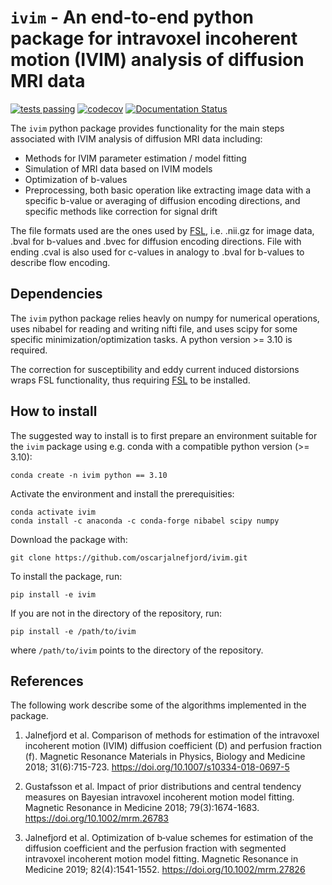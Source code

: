 # `ivim` - An end-to-end python package for intravoxel incoherent motion (IVIM) analysis of diffusion MRI data

[![tests passing](https://github.com/oscarjalnefjord/ivim/actions/workflows/tests.yml/badge.svg)](https://github.com/oscarjalnefjord/ivim/actions)
[![codecov](https://codecov.io/gh/oscarjalnefjord/ivim/graph/badge.svg?token=V7LGUH6ZVP)](https://codecov.io/gh/oscarjalnefjord/ivim)
[![Documentation Status](https://readthedocs.org/projects/ivim/badge/?version=latest)](https://ivim.readthedocs.io/en/latest/?badge=latest)

The `ivim` python package provides functionality for the main steps associated with IVIM analysis of diffusion MRI data including:
- Methods for IVIM parameter estimation / model fitting
- Simulation of MRI data based on IVIM models
- Optimization of b-values 
- Preprocessing, both basic operation like extracting image data with a specific b-value or averaging of diffusion encoding directions, and specific methods like correction for signal drift

The file formats used are the ones used by [FSL](https://fsl.fmrib.ox.ac.uk/fsl/fslwiki/FSL), i.e. .nii.gz for image data, .bval for b-values and .bvec for diffusion encoding directions. File with ending .cval is also used for c-values in analogy to .bval for b-values to describe flow encoding.

## Dependencies
The `ivim` python package relies heavly on numpy for numerical operations, uses nibabel for reading and writing nifti file, and uses scipy for some specific minimization/optimization tasks. A python version >= 3.10 is required.

The correction for susceptibility and eddy current induced distorsions wraps FSL functionality, thus requiring [FSL](https://fsl.fmrib.ox.ac.uk/fsl/fslwiki/FSL) to be installed.

## How to install
The suggested way to install is to first prepare an environment suitable for the `ivim` package using e.g. conda with a compatible python version (>= 3.10):

    conda create -n ivim python == 3.10

Activate the environment and install the prerequisities:

    conda activate ivim
    conda install -c anaconda -c conda-forge nibabel scipy numpy

Download the package with:

    git clone https://github.com/oscarjalnefjord/ivim.git

To install the package, run:

    pip install -e ivim

If you are not in the directory of the repository, run:

    pip install -e /path/to/ivim

where `/path/to/ivim` points to the directory of the repository.

## References
The following work describe some of the algorithms implemented in the package.

1. Jalnefjord et al. Comparison of methods for estimation of the intravoxel incoherent motion (IVIM) diffusion coefficient (D) and perfusion fraction (f). Magnetic Resonance Materials in Physics, Biology and Medicine 2018; 31(6):715-723. https://doi.org/10.1007/s10334-018-0697-5

2. Gustafsson et al. Impact of prior distributions and central tendency measures on Bayesian intravoxel incoherent motion model fitting. Magnetic Resonance in Medicine 2018; 79(3):1674-1683. https://doi.org/10.1002/mrm.26783 

3. Jalnefjord et al. Optimization of b‐value schemes for estimation of the diffusion coefficient and the perfusion fraction with segmented intravoxel incoherent motion model fitting. Magnetic Resonance in Medicine 2019; 82(4):1541-1552. https://doi.org/10.1002/mrm.27826 